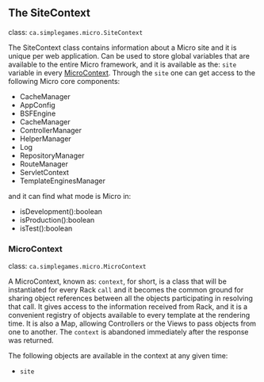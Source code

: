 ## The SiteContext
class: `ca.simplegames.micro.SiteContext`

The SiteContext class contains information about a Micro site and it is unique per web application. Can be used to store global variables that are available to the entire Micro framework, and it is available as the: `site` variable in every [MicroContext](#microcontext). Through the `site` one can get access to the following Micro core components:

  - CacheManager
  - AppConfig
  - BSFEngine
  - CacheManager
  - ControllerManager
  - HelperManager
  - Log
  - RepositoryManager
  - RouteManager
  - ServletContext
  - TemplateEnginesManager
  
and it can find what mode is Micro in: 
  
  - isDevelopment():boolean
  - isProduction():boolean
  - isTest():boolean




### <a id="microcontext"></a>MicroContext
class: `ca.simplegames.micro.MicroContext`

A MicroContext, known as: `context`, for short, is a class that will be instantiated for every Rack `call` and it becomes the common ground for sharing object references between all the objects participating in resolving that call. It gives access to the information received from Rack, and it is a convenient registry of objects available to every template at the rendering time. It is also a Map, allowing Controllers or the Views to pass objects from one to another. The `context` is abandoned immediately after the response was returned. 

The following objects are available in the context at any given time:
  - `site`